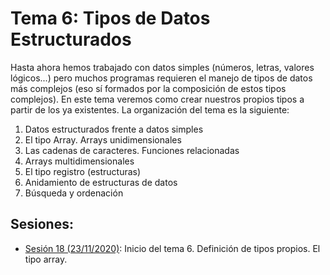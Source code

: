 # Tema 6: Tipos de Datos Estructurados

Hasta ahora hemos trabajado con datos simples (números, letras, valores lógicos...) pero muchos programas requieren el manejo de tipos de datos más complejos (eso sí formados por la composición de estos tipos complejos). En este tema veremos como crear nuestros propios tipos a partir de los ya existentes. La organización del tema es la siguiente:

1. Datos estructurados frente a datos simples
2. El tipo Array. Arrays unidimensionales
3. Las cadenas de caracteres. Funciones relacionadas
4. Arrays multidimensionales
5. El tipo registro (estructuras)
6. Anidamiento de estructuras de datos
7. Búsqueda y ordenación

## Sesiones:
* [Sesión 18 (23/11/2020)](tema5/s18.md): Inicio del tema 6. Definición de tipos propios. El tipo array.

